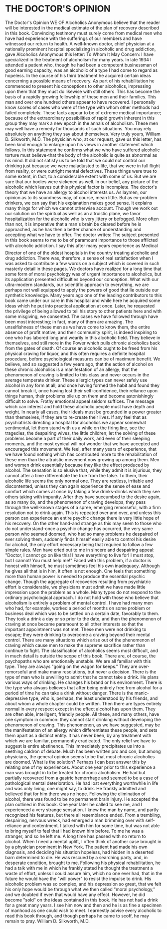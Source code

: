 # THE DOCTOR'S OPINION

The Doctor's Opinion
WE OF Alcoholics
Anonymous believe that the reader will be interested in the medical estimate of the plan
of recovery described in this book. Convincing testimony must surely come from medical men
who have had experience with the sufferings of our members and have witnessed our return
to health. A well-known doctor, chief physician at a nationally prominent hospital
specializing in alcoholic and drug addiction, gave Alcoholics Anonymous this letter:
To Whom It May Concern:
I have specialized in the treatment of alcoholism for many years.
In late 1934 I attended a patient who, though he had been a competent
businessman of good earning capacity, was an alcoholic of a type I had come to regard as
hopeless.
In the course of his third treatment he acquired certain ideas
concerning a possible means of recovery. As part of his rehabilitation he commenced to
present his conceptions to other alcoholics, impressing upon them that they must do
likewise with still others. This has become the basis of a rapidly growing fellowship of
these men and their families. This man and over one hundred others appear to have
recovered.
I personally know scores of cases who were of the type with whom other
methods had failed completely.
These facts appear to be of extreme medical importance; because of the
extraordinary possibilities of rapid growth inherent in this group they may mark a new
epoch in the annals of alcoholism. These men may well have a remedy for thousands of such
situations.
You may rely absolutely on anything they say about themselves.
Very truly yours,
William D. Silkworth, M.D.
The physician who, at our request, gave us this letter, has been kind
enough to enlarge upon his views in another statement which follows. In this statement he
confirms what we who have suffered alcoholic torture must believe-that the body of the
alcoholic is quite as abnormal as his mind. It did not satisfy us to be told that we could
not control our drinking just because we were maladjusted to life, that we were in full
flight from reality, or were outright mental defectives. These things were true to some
extent, in fact, to a considerable extent with some of us. But we are sure that our bodies
were sickened as well. In our belief, any picture of the alcoholic which leaves out this
physical factor is incomplete.
The doctor's theory that we have an allergy to alcohol interests us. As
laymen, our opinion as to its soundness may, of course, mean little. But as ex-problem
drinkers, we can say that his explanation makes good sense. It explains many things for
which we cannot otherwise account.
Though we work out our solution on the spiritual as well as an
altruistic plane, we favor hospitalization for the alcoholic who is very jittery or
befogged. More often than not, it is imperative that a man's brain be cleared before he is
approached, as he has then a better chance of understanding and accepting what we have to offer.
The doctor writes:
The subject presented in this book seems to me to be of paramount
importance to those afflicted with alcoholic addiction.
I say this after many years&#146; experience as Medical Director of one
of the oldest hospitals in the country treating alcoholic and drug addiction.
There was, therefore, a sense of real satisfaction when I was asked to
contribute a few words on a subject which is covered in such masterly detail in these
pages.
We doctors have realized for a long time that some form of moral
psychology was of urgent importance to alcoholics, but its application presented
difficulties beyond our conception. What with our ultra-modern standards, our scientific
approach to everything, we are perhaps not well equipped to apply the powers of good that
lie outside our synthetic knowledge.
Many years ago one of the leading contributors to this book came under
our care in this hospital and while here he acquired some ideas which he put into
practical application at once.
Later, he requested the privilege of being allowed to tell his story to
other patients here and with some misgiving, we consented. The cases we have followed
through have been most interesting; in fact, many of them are amazing. The unselfishness
of these men as we have come to know them, the entire absence of profit motive, and their
community spirit, is indeed inspiring to one who has labored long and wearily in this
alcoholic field. They believe in themselves, and still more in the Power which pulls
chronic alcoholics back from the gates of death.
Of course an alcoholic ought to be freed from his physical craving for
liquor, and this often requires a definite hospital procedure, before psychological
measures can be of maximum benefit.
We believe, and so suggested a few years ago, that the action of
alcohol on these chronic alcoholics is a manifestation of an allergy; that the phenomenon
of craving is limited to this class and never occurs in the average temperate drinker.
These allergic types can never safely use alcohol in any form at all; and once having
formed the habit and found they cannot break it, once having lost their self-confidence,
their reliance upon things human, their problems pile up on them and become astonishingly
difficult to solve.
Frothy emotional appeal seldom suffices. The message which can interest
and hold these alcoholic people must have depth and weight. In nearly all cases, their
ideals must be grounded in a power greater than themselves, if they are to re-create their
lives.
If any feel that as psychiatrists directing a hospital for alcoholics
we appear somewhat sentimental, let them stand with us a while on the firing line, see the
tragedies, the despairing wives, the little children; let the solving of these problems
become a part of their daily work, and even of their sleeping moments, and the most
cynical will not wonder that we have accepted and encouraged this movement. We feel, after
many years of experience, that we have found nothing which has contributed more to the
rehabilitation of these men than the altruistic movement now growing up among them.
Men and women drink essentially because they like the effect produced
by alcohol. The sensation is so elusive that, while they admit it is injurious, they
cannot after a time differentiate the true from the false. To them, their alcoholic life
seems the only normal one. They are restless, irritable and discontented, unless they can
again experience the sense of ease and comfort which comes at once by taking a few
drinks-drinks which they see others taking with impunity. After they have succumbed to the
desire again, as so many do, and the phenomenon of craving develops, they pass through the
well-known stages of a spree, emerging remorseful, with a firm resolution not to drink
again. This is repeated over and over, and unless this person can experience an entire
psychic change there is very little hope of his recovery.
On the other hand-and strange as this may seem to those who do not
understand-once a psychic change has occurred, the very same person who seemed doomed, who
had so many problems he despaired of ever solving them, suddenly finds himself easily able
to control his desire for alcohol, the only effort necessary being that required to follow
a few simple rules.
Men have cried out to me in sincere and despairing appeal:
"Doctor, I cannot go on like this! I have everything to live for! I must stop, but I
cannot! You must help me!"
Faced with this problem, if a doctor is honest with himself, he must
sometimes feel his own inadequacy. Although he gives all that is in him, it often is not
enough. One feels that something more than human power is needed to produce the essential
psychic change. Though the aggregate of recoveries resulting from psychiatric effort is
considerable, we physicians must admit we have made little impression upon the problem as
a whole. Many types do not respond to the ordinary psychological approach.
I do not hold with those who believe that alcoholism is entirely a
problem of mental control. I have had many men who had, for example, worked a period of
months on some problem or business deal which was to be settled on a certain date,
favorably to them. They took a drink a day or so prior to the date, and then the
phenomenon of craving at once became paramount to all other interests so that the
important appointment was not met. These men were not drinking to escape; they were
drinking to overcome a craving beyond their mental control.
There are many situations which arise out of the phenomenon of craving
which cause men to make the supreme sacrifice rather than continue to fight.
The classification of alcoholics seems most difficult, and in much
detail is outside the scope of this book. There are, of course, the psychopaths who are
emotionally unstable. We are all familiar with this type. They are always "going on
the wagon for keeps." They are over-remorseful and make many resolutions, but never a
decision.
There is the type of man who is unwilling to admit that he cannot take
a drink. He plans various ways of drinking. He changes his brand or his environment. There
is the type who always believes that after being entirely free from alcohol for a period
of time he can take a drink without danger. There is the manic-depressive type, who is,
perhaps, the least understood by his friends, and about whom a whole chapter could be
written.
Then there are types entirely normal in every respect except in the
effect alcohol has upon them. They are often able, intelligent, friendly people.
All these, and many others, have one symptom in common: they cannot
start drinking without developing the phenomenon of craving. This phenomenon, as we have
suggested, may be the manifestation of an allergy which differentiates these people, and
sets them apart as a distinct entity. It has never been, by any treatment with which we
are familiar, permanently eradicated. The only relief we have to suggest is entire
abstinence.
This immediately precipitates us into a seething caldron of debate.
Much has been written pro and con, but among physicians, the general opinion seems to be
that most chronic alcoholics are doomed.
What is the solution? Perhaps I can best answer this by relating one of
my experiences.
About one year prior to this experience a man was brought in to be
treated for chronic alcoholism. He had but partially recovered from a gastric hemorrhage
and seemed to be a case of pathological mental deterioration. He had lost everything
worthwhile in life and was only living, one might say, to drink. He frankly admitted and
believed that for him there was no hope. Following the elimination of alcohol, there was
found to be no permanent brain injury. He accepted the plan outlined in this book. One
year later he called to see me, and I experienced a very strange sensation. I knew the man
by name, and partly recognized his features, but there all resemblance ended. From a
trembling, despairing, nervous wreck, had emerged a man brimming over with self-reliance
and contentment. I talked with him for some time, but was not able to bring myself to feel
that I had known him before. To me he was a stranger, and so he left me. A long time has
passed with no return to alcohol.
When I need a mental uplift, I often think of another case brought in
by a physician prominent in New York. The patient had made his own diagnosis, and deciding
his situation hopeless, had hidden in a deserted barn determined to die. He was rescued by
a searching party, and, in desperate condition, brought to me. Following his physical
rehabilitation, he had a talk with me in which he frankly stated he thought the treatment
a waste of effort, unless I could assure him, which no one ever had, that in the future he
would have the "will power" to resist the impulse to drink.
His alcoholic problem was so complex, and his depression so great, that
we felt his only hope would be through what we then called "moral psychology,"
and we doubted if even that would have any effect.
However, he did become "sold" on the ideas contained in this
book. He has not had a drink for a great many years. I see him now and then and he is as
fine a specimen of manhood as one could wish to meet.
I earnestly advise every alcoholic to read this book through, and
though perhaps he came to scoff, he may remain to pray.
William D. Silkworth, M.D.